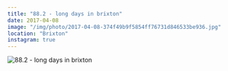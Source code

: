 ```yaml
---
title: "88.2 - long days in brixton"
date: 2017-04-08
image: "/img/photo/2017-04-08-374f49b9f5854ff76731d846533be936.jpg"
location: "Brixton"
instagram: true
---
```


![88.2 - long days in brixton](/img/photo/2017-04-08-374f49b9f5854ff76731d846533be936.jpg)
